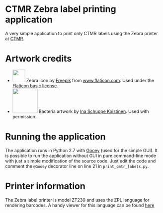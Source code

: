# CTMR Zebra label printing application
A very simple application to print only CTMR labels using the Zebra printer
at [CTMR](http://ki.se/en/research/centre-for-translational-microbiome-research-ctmr).

# Artwork credits
* <img src="https://image.flaticon.com/icons/svg/141/141701.svg" width=40> Zebra icon by [Freepik](www.freepik.com) from www.flaticon.com. Used under the [Flaticon basic license](http://file000.flaticon.com/downloads/license/license.pdf).
* <img src="http://ki.se/sites/default/files/styles/1_of_3/public/ina-ctmr_0.jpg?itok=AWJgtpVZ" width=80> Bacteria artwork by [Ina Schuppe Koistinen](http://www.inasakvareller.se/). Used with permission.

# Running the application
The application runs in Python 2.7 with
[Gooey](https://github.com/chriskiehl/Gooey) (used for the simple GUI). It is
possible to run the application without GUI in pure command-line mode with
just a simple modification of the source code. Just edit the code and comment
the `@Gooey` decorator line on line 21 in `print_cmtr_labels.py`.

# Printer information
The Zebra label printer is model ZT230 and uses the ZPL language for rendering
barcodes. A handy viewer for this language can be found [here](http://labelary.com/viewer.html)
